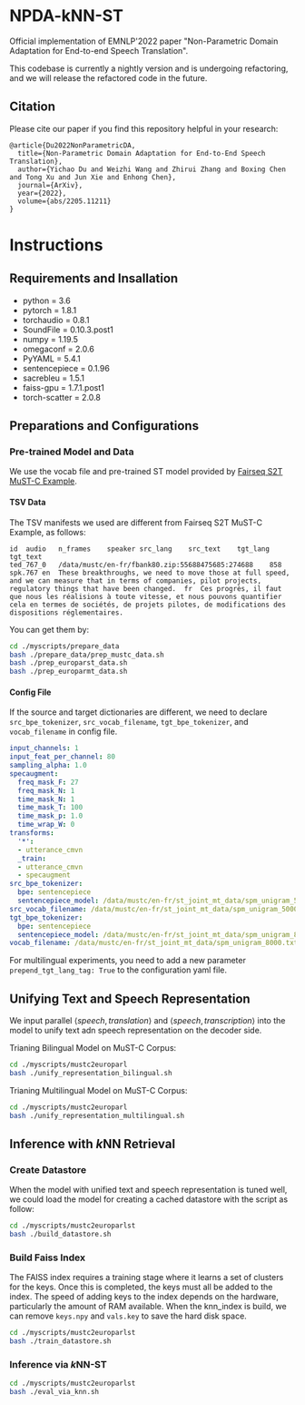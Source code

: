 # NPDA-kNN-ST
Official implementation of EMNLP'2022 paper "Non-Parametric Domain Adaptation for End-to-end Speech Translation".

This codebase is currently a nightly version and is undergoing refactoring, and we will release the refactored code in the future.

## Citation

Please cite our paper if you find this repository helpful in your research:

```
@article{Du2022NonParametricDA,
  title={Non-Parametric Domain Adaptation for End-to-End Speech Translation},
  author={Yichao Du and Weizhi Wang and Zhirui Zhang and Boxing Chen and Tong Xu and Jun Xie and Enhong Chen},
  journal={ArXiv},
  year={2022},
  volume={abs/2205.11211}
}
```

# Instructions

## Requirements and Insallation

* python = 3.6
* pytorch = 1.8.1
* torchaudio = 0.8.1
* SoundFile = 0.10.3.post1
* numpy = 1.19.5
* omegaconf = 2.0.6
* PyYAML = 5.4.1
* sentencepiece = 0.1.96
* sacrebleu = 1.5.1
* faiss-gpu = 1.7.1.post1
* torch-scatter = 2.0.8

## Preparations and Configurations
### Pre-trained Model and Data
We use the vocab file and pre-trained ST model provided by [Fairseq S2T MuST-C Example](https://github.com/pytorch/fairseq/blob/main/examples/speech_to_text/docs/mustc_example.md).

#### TSV Data

The TSV manifests we used are different from Fairseq S2T MuST-C Example, as follows:

``` tsv
id	audio	n_frames	speaker	src_lang	src_text	tgt_lang	tgt_text
ted_767_0	/data/mustc/en-fr/fbank80.zip:55688475685:274688	858	spk.767	en	These breakthroughs, we need to move those at full speed, and we can measure that in terms of companies, pilot projects, regulatory things that have been changed.	fr	Ces progrès, il faut que nous les réalisions à toute vitesse, et nous pouvons quantifier cela en termes de sociétés, de projets pilotes, de modifications des dispositions réglementaires.
```

You can get them by:
``` bash 
cd ./myscripts/prepare_data
bash ./prepare_data/prep_mustc_data.sh
bash ./prep_europarst_data.sh
bash ./prep_europarmt_data.sh
```

#### Config File

If the source and target dictionaries are different, we need to declare `src_bpe_tokenizer`, `src_vocab_filename`, `tgt_bpe_tokenizer`, and `vocab_filename` in config file. 

```yaml
input_channels: 1
input_feat_per_channel: 80
sampling_alpha: 1.0
specaugment:
  freq_mask_F: 27
  freq_mask_N: 1
  time_mask_N: 1
  time_mask_T: 100
  time_mask_p: 1.0
  time_wrap_W: 0
transforms:
  '*':
  - utterance_cmvn
  _train:
  - utterance_cmvn
  - specaugment
src_bpe_tokenizer:
  bpe: sentencepiece
  sentencepiece_model: /data/mustc/en-fr/st_joint_mt_data/spm_unigram_5000.model
src_vocab_filename: /data/mustc/en-fr/st_joint_mt_data/spm_unigram_5000.txt
tgt_bpe_tokenizer:
  bpe: sentencepiece
  sentencepiece_model: /data/mustc/en-fr/st_joint_mt_data/spm_unigram_8000.model
vocab_filename: /data/mustc/en-fr/st_joint_mt_data/spm_unigram_8000.txt
```

For multilingual experiments, you need to add a new parameter `prepend_tgt_lang_tag: True` to the configuration yaml file. 

## Unifying Text and Speech Representation

We input parallel $\langle speech, translation\rangle$  and $\langle speech, transcription\rangle$  into the model to unify text adn speech representation on the decoder side. 

Trianing Bilingual Model on MuST-C Corpus:
```bash
cd ./myscripts/mustc2europarl
bash ./unify_representation_bilingual.sh
```

Trianing Multilingual Model on MuST-C Corpus:
```bash
cd ./myscripts/mustc2europarl
bash ./unify_representation_multilingual.sh
```

## Inference with $k$NN Retrieval
### Create Datastore

When the model with unified text and speech representation is tuned well, we could load the model for creating a cached datastore with the script as follow:

```bash
cd ./myscripts/mustc2europarlst
bash ./build_datastore.sh
```

### Build Faiss Index

The FAISS index requires a training stage where it learns a set of clusters for the keys. Once this is completed, the keys must all be added to the index. The speed of adding keys to the index depends on the hardware, particularly the amount of RAM available. When the knn_index is build, we can remove `keys.npy` and `vals.key` to save the hard disk space. 

```bash
cd ./myscripts/mustc2europarlst
bash ./train_datastore.sh
```

### Inference via $k$NN-ST

```bash
cd ./myscripts/mustc2europarlst
bash ./eval_via_knn.sh
```

